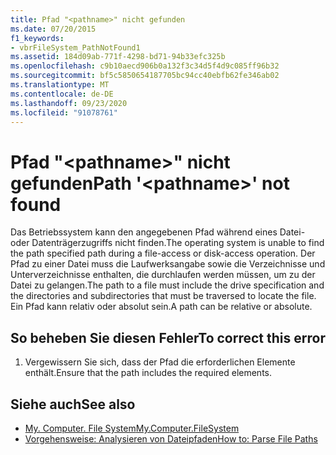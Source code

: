 ```yaml
---
title: Pfad "<pathname>" nicht gefunden
ms.date: 07/20/2015
f1_keywords:
- vbrFileSystem_PathNotFound1
ms.assetid: 184d09ab-771f-4298-bd71-94b33efc325b
ms.openlocfilehash: c9b10aecd906b0a132f3c34d5f4d9c085ff96b32
ms.sourcegitcommit: bf5c5850654187705bc94cc40ebfb62fe346ab02
ms.translationtype: MT
ms.contentlocale: de-DE
ms.lasthandoff: 09/23/2020
ms.locfileid: "91078761"
---
```

# <a name="path-pathname-not-found"></a><span data-ttu-id="164c4-102">Pfad "\<pathname>" nicht gefunden</span><span class="sxs-lookup"><span data-stu-id="164c4-102">Path '\<pathname>' not found</span></span>

<span data-ttu-id="164c4-103">Das Betriebssystem kann den angegebenen Pfad während eines Datei- oder Datenträgerzugriffs nicht finden.</span><span class="sxs-lookup"><span data-stu-id="164c4-103">The operating system is unable to find the path specified path during a file-access or disk-access operation.</span></span> <span data-ttu-id="164c4-104">Der Pfad zu einer Datei muss die Laufwerksangabe sowie die Verzeichnisse und Unterverzeichnisse enthalten, die durchlaufen werden müssen, um zu der Datei zu gelangen.</span><span class="sxs-lookup"><span data-stu-id="164c4-104">The path to a file must include the drive specification and the directories and subdirectories that must be traversed to locate the file.</span></span> <span data-ttu-id="164c4-105">Ein Pfad kann relativ oder absolut sein.</span><span class="sxs-lookup"><span data-stu-id="164c4-105">A path can be relative or absolute.</span></span>  
  
## <a name="to-correct-this-error"></a><span data-ttu-id="164c4-106">So beheben Sie diesen Fehler</span><span class="sxs-lookup"><span data-stu-id="164c4-106">To correct this error</span></span>  
  
1. <span data-ttu-id="164c4-107">Vergewissern Sie sich, dass der Pfad die erforderlichen Elemente enthält.</span><span class="sxs-lookup"><span data-stu-id="164c4-107">Ensure that the path includes the required elements.</span></span>  
  
## <a name="see-also"></a><span data-ttu-id="164c4-108">Siehe auch</span><span class="sxs-lookup"><span data-stu-id="164c4-108">See also</span></span>

- [<span data-ttu-id="164c4-109">My. Computer. File System</span><span class="sxs-lookup"><span data-stu-id="164c4-109">My.Computer.FileSystem</span></span>](xref:Microsoft.VisualBasic.FileIO.FileSystem)
- [<span data-ttu-id="164c4-110">Vorgehensweise: Analysieren von Dateipfaden</span><span class="sxs-lookup"><span data-stu-id="164c4-110">How to: Parse File Paths</span></span>](../developing-apps/programming/drives-directories-files/how-to-parse-file-paths.md)
